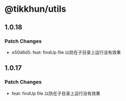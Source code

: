 # @tikkhun/utils

## 1.0.18

### Patch Changes

- e50d6d5: feat: findUp file 以防在子目录上运行没有效果

## 1.0.17

### Patch Changes

- feat: findUp file 以防在子目录上运行没有效果
